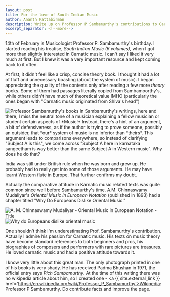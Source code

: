 ```yaml
---
layout: post
title: For the love of South Indian Music
author: Ananth Pattabirman
description: Write up on Professor P Sambamurthy's contributions to Carnatic music, and my very personal opinion about his writing style.
excerpt_separator: <!--more-->
---
```


14th of February is Musicologist Professor P. Sambamurthy's birthday. I started reading his treatise, *South Indian Music (6 volumes)*, when I got more than slightly interested in Carnatic music. I can't say I liked it very much at first. But I knew it was a very important resource and kept coming back to it often.

At first, it didn't feel like a crisp, concise theory book. I thought it had a lot of fluff and unnecessary boasting (about the system of music). I began appreciating the quality of the contents only after reading a few more *theory* books. Some of them had passages literally copied from Sambamoorthy's, while others didn't have much of theoretical value IMHO (particularly the ones began with "Carnatic music originated from Shiva's head")

<img class="img-responsive" alt="Professor Sambamurthy's books" src="{{ site.url }}/images/prof-sambamurthy-books.jpg" />
<!--more-->
In Sambamurthy's writings, here and there, I miss the neutral tone of a musician explaining a fellow musician or student certain aspects of *Music!* Instead, there's a hint of an argument, a bit of defensiveness, as if the author is trying to prove someone, possibly an outsider, that *our* system of music is no inferior than *theirs*. This argument leads to comparisons everywhere, so instead of clarifying "Subject A is this", we come across "Subject A here in karnataka sangeetham is way better than the same Subject A in Western music". Why does he do that?

India was still under British rule when he was born and grew up. He probably had to really get into some of those arguments. He may have learnt Western flute in Europe. That further confirms my doubt.

Actually the comparative attitude in Karnatic music related texts was quite common since well before Sambamurthy's time. A.M. Chinnaswamy Mudaliyar's *Oriental Music in European Notation* (published in 1893) had a chapter titled "Why Do Europeans Dislike Oriental Music."

<img class="img-responsive" alt="A. M. Chinnaswamy Mudaliyar - Oriental Music in European Notation - Title" src="{{ site.url }}/images/amc-oriental-music-title.jpg" />


<img class="img-responsive" alt="Why do Europeans dislike oriental music" src="{{ site.url }}/images/amc-why-do-europeans-dislike-oriental-music.jpg" />

One shouldn't think I'm underestimating Prof. Sambamurthy's contribution. Actually I admire his passion for Carnatic music. His texts on music theory have become standard references to both beginners and pros, his biographies of composers and performers with rare pictures are treasures. He loved carnatic music and had a positive attitude towards it.

I know very little about this great man. The only photograph printed in one of his books is very shady. He has received Padma Bhushan in 1971, the official entry says *Pich Sambamurthy*. At the time of this writing there was no wikipedia article about him, so I created one - <a {{ site.external_link }} href='https://en.wikipedia.org/wiki/Professor_P_Sambamurthy'>Wikipedia: Professor P Sambamurthy</a>. Do contribute facts and improve the page.
